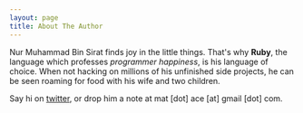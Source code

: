 ```yaml
---
layout: page
title: About The Author
---
```


Nur Muhammad Bin Sirat finds joy in the little things. That's why **Ruby**, the language which professes *programmer happiness*, is his language of choice. When not hacking on millions of his unfinished side projects, he can be seen roaming for food with his wife and two children.

Say hi on [twitter](https://twitter.com/geekmat), or drop him a note at mat [dot] ace [at] gmail [dot] com.
